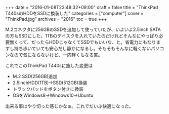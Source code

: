 +++
date = "2016-01-08T23:48:32+09:00"
draft = false
title = "ThinkPad T440sのHDDをSSDに換装した"
categories = ["computer"]
cover = "ThinkPad.jpg"
archives = "2016"
toc = true
+++

M.2コネクタに256GBのSSDを追加して使っていたが、いよいよ2.5inch SATAの方もSSDにした。1TBのデイスクを入れていたのだけれどそんなにやっぱり必要無くって、だったらHDDじゃなくてSSDでもいいな、と。省電力にもなりますし持ち歩いていても安心だし静かになるし。そもそもそんなに軽くないパソコンなので気にならないけど、一応軽くもなる筈。

これでこのThinkPad T440sに施した変更は

 - M.2 SSD(256GB)追加
 - 2.5inchHDD(1TB)->SSD(512GB)換装
 - トラックパッドをボタン付きに換装
 - OSをWindows8->Windows10->Ubuntu

出来る事はやり切った感じかなぁ。これでだいぶ快適になった。
